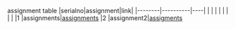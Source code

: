 assignment table
|serialno|assignment|link|
|--------|----------|----|
|        |          |    |
|        |          |    |
|1       |assignments|[assignments](https://github.com/anithauddisa/5g3prjct/tree/f139da86b49687196aa8cc6c002c4ade481dccf6/assignments)
|2       |assignment2|[assigments](Copy_of_100_Numpy_exercises.ipynb)


